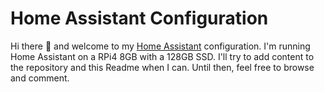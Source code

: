 # Home Assistant Configuration

Hi there 👋 and welcome to my [Home Assistant](https://www.home-assistant.io/) configuration.  I'm running Home Assistant on a RPi4 8GB with a 128GB SSD. I'll try to add content to the repository and this Readme when I can. Until then, feel free to browse and comment.

<!--
**Daverover66/Daverover66** is a ✨ _special_ ✨ repository because its `README.md` (this file) appears on your GitHub profile.

Here are some ideas to get you started:

- 🔭 I’m currently working on ...
- 🌱 I’m currently learning ...
- 👯 I’m looking to collaborate on ...
- 🤔 I’m looking for help with ...
- 💬 Ask me about ...
- 📫 How to reach me: ...
- 😄 Pronouns: ...
- ⚡ Fun fact: ...
-->
